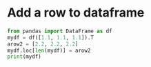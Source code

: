 # Add a row to dataframe

```py
from pandas import DataFrame as df  
mydf = df([1.1, 1.1, 1.1]).T  
arow2 = [2.2, 2.2, 2.2]  
mydf.loc[len(mydf)] = arow2  
print(mydf)
```